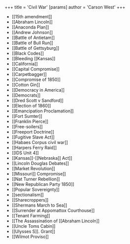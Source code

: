 +++
 title = 'Civil War'
[params]
	author = 'Carson West'
+++
- [[15th amendment]]
- [[Abraham Lincoln]]
- [[Anaconda Plan]]
- [[Andrew Johnson]]
- [[Battle of Antietam]]
- [[Battle of Bull Run]]
- [[Battle of Gettsyburg]]
- [[Black Codes]]
- [[Bleeding [[Kansas]]
- [[California]]
- [[Capital Compromise]]
- [[Carpetbagger]]
- [[Compromise of 1850]]
- [[Cotton Gin]]
- [[Democracy in America]]
- [[Democrats]]
- [[Dred Scott v Sandford]]
- [[Election of 1860]]
- [[Emancipation Proclamation]]
- [[Fort Sumter]]
- [[Franklin Pierce]]
- [[Free-soilers]]
- [[Freeport Doctrine]]
- [[Fugitive Slave Act]]
- [[Habaes Corpus civil war]]
- [[Harpers Ferry Raid]]
- [[IDS Unit 4]]
- [[Kansas]]-[[Nebraska]] Act]]
- [[Lincoln Douglas Debates]]
- [[Market Revolution]]
- [[Missouri]] Compromise]]
- [[Nat Turner Rebellion]]
- [[New Republican Party 1850]]
- [[Popular Sovereignty]]
- [[sectionalism]]
- [[Sharecroppers]]
- [[Shermans March to Sea]]
- [[Surrender at Appomattox Courthouse]]
- [[Tenant Farming]]
- [[The Assassination of [[Abraham Lincoln]]
- [[Uncle Toms Cabin]]
- [[Ulysses S]]. Grant]]
- [[Wilmot Proviso]]
